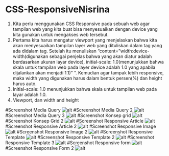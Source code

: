 # CSS-ResponsiveNisrina
1.	Kita perlu menggunakan CSS Responsive pada sebuah web agar tampilan web yang kita buat bisa menyesuaikan dengan device yang kita gunakan untuk mengakses web tersebut.
2.	Pertama kita harus mengatur viewport yang menjelaskan bahwa kita akan menyesuaikan tampilan layer web yang dituliskan dalam tag<meta> yang ada didalam tag<head>. Setelah itu menuliskan “content=”width:device-width(digunakan sebagai penjelas bahwa yang akan diatur adalah berdasarkan ukuran layar device), initial-scale: 1.0(menunjukkan bahwa skala untuk tampilan web pada layer device adalah 1.0 yang apabila dijalankan akan menjadi 1.1)” ”. Kemudian agar tampak lebih responsive, maka width yang digunakan harus dalam bentuk persen(%) dan height harus auto. 
3.	Initial-scale: 1.0 menunjukkan bahwa skala untuk tampilan web pada layar  adalah 1.0.
4.	Viewport, dan width and height
  
#Screenshot Media Query
![alt](https://github.com/Ardananisrina/CSS-ResponsiveNisrina/blob/master/Media%20Query.png?raw=true)
#Screenshot Media Query 2
![alt](https://github.com/Ardananisrina/CSS-ResponsiveNisrina/blob/master/Media%20Query%202.png?raw=true)
#Screenshot Media Query 3
![alt](https://github.com/Ardananisrina/CSS-ResponsiveNisrina/blob/master/Media%20Query%203.png?raw=true)
#Screenshot Konsep grid
![alt](https://github.com/Ardananisrina/CSS-ResponsiveNisrina/blob/master/Konsep%20Grid.png?raw=true)
#Screenshot Konsep Grid 2
![alt](https://github.com/Ardananisrina/CSS-ResponsiveNisrina/blob/master/Konsep%20Grid%202.png?raw=true)
#Screenshot Responsive Article
![alt](https://github.com/Ardananisrina/CSS-ResponsiveNisrina/blob/master/Responsive%20Article.png?raw=true)
#Screenshot Responsive Article 2
![alt](https://github.com/Ardananisrina/CSS-ResponsiveNisrina/blob/master/Responsive%20Article%202.png?raw=true)
#Screenshot Responsive Image
![alt](https://github.com/Ardananisrina/CSS-ResponsiveNisrina/blob/master/Responsive%20Image.png?raw=true)
#Screenshot Responsive Image 2
![alt](https://github.com/Ardananisrina/CSS-ResponsiveNisrina/blob/master/Responsive%20Image%202.png?raw=true)
#Screenshot Responsive Template
![alt](https://github.com/Ardananisrina/CSS-ResponsiveNisrina/blob/master/Responsive%20Template.png?raw=true)
#Screenshot Responsive Template 2
![alt](https://github.com/Ardananisrina/CSS-ResponsiveNisrina/blob/master/Responsive%20Template%202.png?raw=true)
#Screenshot Responsive Template 3
![alt](https://github.com/Ardananisrina/CSS-ResponsiveNisrina/blob/master/Responsive%20Template%203.png?raw=true)
#Screenshot Responsive form
![alt](https://github.com/Ardananisrina/CSS-ResponsiveNisrina/blob/master/Responsive%20Form.png?raw=true)
#Screenshot Responsive Form 2
![alt](https://github.com/Ardananisrina/CSS-ResponsiveNisrina/blob/master/Responsive%20Form%202.png?raw=true)
